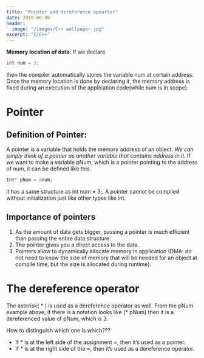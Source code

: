 ```yaml
---
title: "Pointer and dereference opeartor"
date: 2018-06-30
header:
  image: "/images/C++ wallpaper.jpg"
excerpt: "C/C++"
---
```


**Memory location of data:**
If we declare 
```c++
int num = 3; 
```
then the compiler automatically stores the variable num at certain address. Once the memory location is done by declaring it, the memory address is fixed during an execution of the application code(while num is in scope).

# Pointer

## Definition of Pointer:
A pointer is a variable that holds the memory address of an object. *We can simply think of a pointer as another variable that contains address in it.*
If we want to make a variable pNum, which is a pointer pointing to the address of num, it can be defined like this.
```c++
Int* pNum = &num;
```
it has a same structure as int num = 3;.
A pointer cannot be compiled without initialization just like other types like int.

## Importance of pointers

1. As the amount of data gets bigger, passing a pointer is much efficient than passing the entire data structure. 
2. The pointer gives you a direct access to the data.
3. Pointers allow to dynamically allocate memory in application (DMA: do not need to know the size of memory that will be needed for an object at compile time, but the size is allocated during runtime).


# The dereference operator

The asterisk( * ) is used as a dereference operator as well. From the pNum example above, if there is a notation looks like (* pNum) then it is a dereferenced value of pNum, which is 3.

How to distinguish which one is which???

 * If * is at the left side of the assignment =, then it’s used as a pointer.
 * If * is at the right side of the =, then it’s used as a dereference operator.
